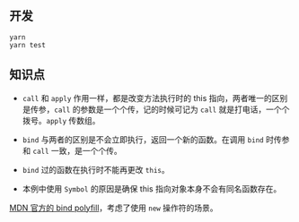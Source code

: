 ## 开发

```
yarn
yarn test
```

## 知识点

- `call` 和 `apply` 作用一样，都是改变方法执行时的 this 指向，两者唯一的区别是传参，`call` 的参数是一个个传，记的时候可记为 `call` 就是打电话，一个个拨号。`apply` 传数组。

- `bind` 与两者的区别是不会立即执行，返回一个新的函数。在调用 `bind` 时传参和 `call` 一致，是一个个传。

- `bind` 过的函数在执行时不能再更改 `this`。

- 本例中使用 `Symbol` 的原因是确保 this 指向对象本身不会有同名函数存在。

[MDN 官方的 bind polyfill](https://developer.mozilla.org/en-US/docs/Web/JavaScript/Reference/Global_objects/Function/bind)，考虑了使用 `new` 操作符的场景。
